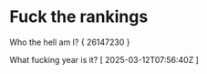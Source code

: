 # Fuck the rankings

Who the hell am I?
{ 26147230 }

What fucking year is it?
[ 2025-03-12T07:56:40Z ]
